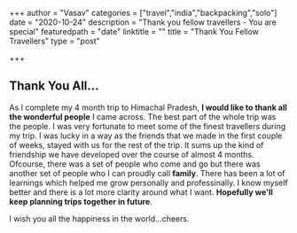 +++
author = "Vasav"
categories = ["travel","india","backpacking","solo"]
date = "2020-10-24"
description = "Thank you fellow travellers - You are special"
featuredpath = "date"
linktitle = ""
title = "Thank You Fellow Travellers"
type = "post"

+++

## Thank You All...
As I complete my 4 month trip to Himachal Pradesh, **I would like to thank all the wonderful people** I came across. The best part of the whole trip was the people. I was very fortunate to meet some of the finest travellers during my trip. I was lucky in a way as the friends that we made in the first couple of weeks, stayed with us for the rest of the trip. It sums up the kind of friendship we have developed over the course of almost 4 months. Ofcourse, there was a set of people who come and go but there was another set of people who I can proudly call **family**. There has been a lot of learnings which helped me grow personally and professinally. I know myself better and there is a lot more clarity around what I want. **Hopefully we'll keep planning trips together in future**. 

I wish you all the happiness in the world...cheers.







